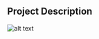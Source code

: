 ## Project Description

![alt text](https://github.com/learning-zone/Website-Templates/blob/master/assets/street_life.png "street_life")
